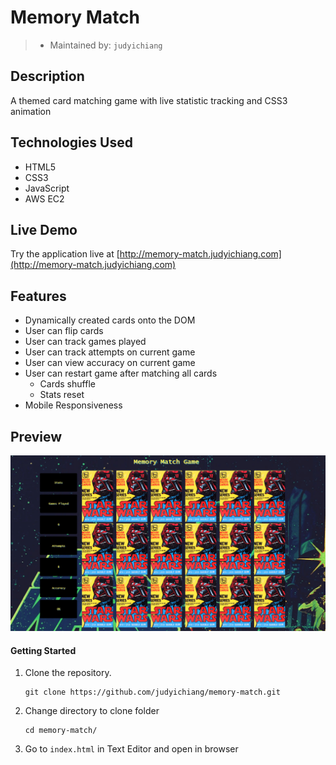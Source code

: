 # Memory Match

> - Maintained by: `judyichiang`


## Description

A themed card matching game with live statistic tracking and CSS3 animation

## Technologies Used

- HTML5
- CSS3
- JavaScript
- AWS EC2

## Live Demo
Try the application live at [http://memory-match.judyichiang.com](http://memory-match.judyichiang.com)

## Features
- Dynamically created cards onto the DOM
- User can flip cards
- User can track games played
- User can track attempts on current game
- User can view accuracy on current game
- User can restart game after matching all cards
    - Cards shuffle
    - Stats reset
- Mobile Responsiveness

## Preview

![](assets//images/star-wars/starwars.gif)

#### Getting Started

1. Clone the repository.

    ```shell
    git clone https://github.com/judyichiang/memory-match.git
    ```

2. Change directory to clone folder

    ```shell
    cd memory-match/
    ```

3. Go to `index.html` in Text Editor and open in browser
